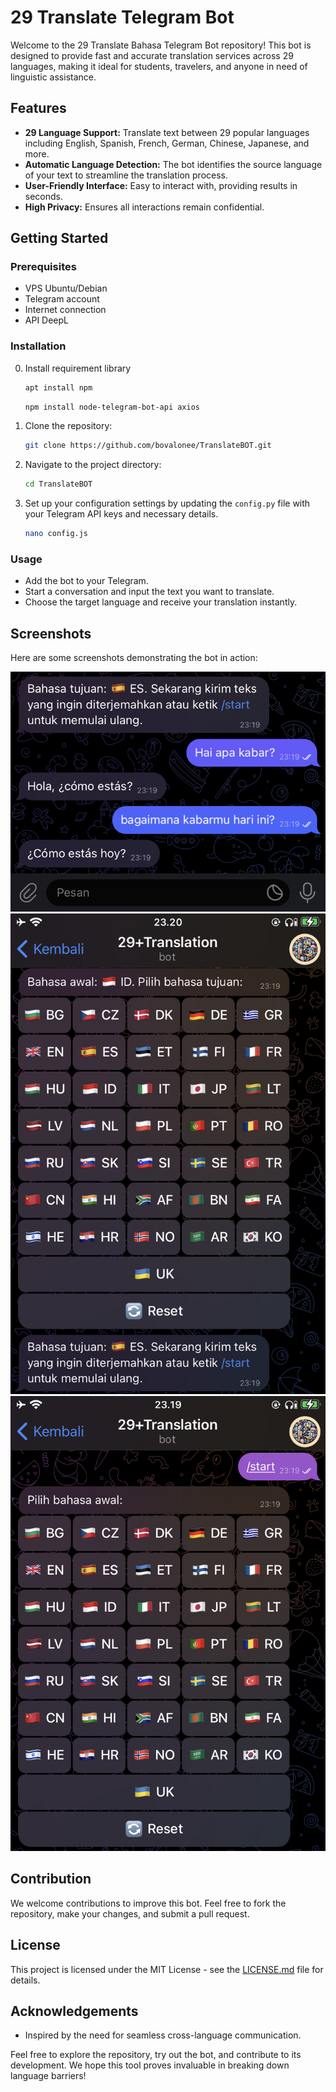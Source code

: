 # 29 Translate Telegram Bot

Welcome to the 29 Translate Bahasa Telegram Bot repository! This bot is designed to provide fast and accurate translation services across 29 languages, making it ideal for students, travelers, and anyone in need of linguistic assistance.

## Features

- **29 Language Support:** Translate text between 29 popular languages including English, Spanish, French, German, Chinese, Japanese, and more.
- **Automatic Language Detection:** The bot identifies the source language of your text to streamline the translation process.
- **User-Friendly Interface:** Easy to interact with, providing results in seconds.
- **High Privacy:** Ensures all interactions remain confidential.

## Getting Started

### Prerequisites

- VPS Ubuntu/Debian
- Telegram account
- Internet connection
- API DeepL

### Installation

0. Install requirement library
   ```bash
   apt install npm
   ```
   ```bash
   npm install node-telegram-bot-api axios
   ```
   
2. Clone the repository:
   ```bash
   git clone https://github.com/bovalonee/TranslateBOT.git
   ```
   
3. Navigate to the project directory:
   ```bash
   cd TranslateBOT
   ```
   
4. Set up your configuration settings by updating the `config.py` file with your Telegram API keys and necessary details.
   ```bash
   nano config.js
   ```

### Usage

- Add the bot to your Telegram.
- Start a conversation and input the text you want to translate.
- Choose the target language and receive your translation instantly.

## Screenshots

Here are some screenshots demonstrating the bot in action:

![Screenshot 1](screenshot/13F810D3-B281-4EBD-971E-D6A45380AE3D.jpeg)
![Screenshot 2](screenshot/475ADC5B-FB67-4B21-B187-D341D62B0AE8.jpeg)
![Screenshot 3](screenshot/A64B10C6-147C-4B19-80B1-A97867ECD737.jpeg)

## Contribution

We welcome contributions to improve this bot. Feel free to fork the repository, make your changes, and submit a pull request.

## License

This project is licensed under the MIT License - see the [LICENSE.md](LICENSE.md) file for details.

## Acknowledgements

- Inspired by the need for seamless cross-language communication.

Feel free to explore the repository, try out the bot, and contribute to its development. We hope this tool proves invaluable in breaking down language barriers!
